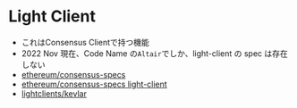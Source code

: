 # Light Client

- これはConsensus Clientで持つ機能
- 2022 Nov 現在、Code Name の`Altair`でしか、light-client の spec は存在しない
- [ethereum/consensus-specs](https://github.com/ethereum/consensus-specs/)
- [ethereum/consensus-specs light-client](https://github.com/ethereum/consensus-specs/tree/dev/specs/altair/light-client)
- [lightclients/kevlar](https://github.com/lightclients/kevlar)
